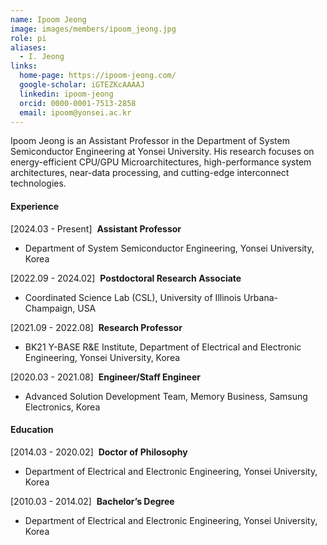 ```yaml
---
name: Ipoom Jeong
image: images/members/ipoom_jeong.jpg
role: pi
aliases:
  - I. Jeong
links:
  home-page: https://ipoom-jeong.com/
  google-scholar: iGTEZKcAAAAJ
  linkedin: ipoom-jeong
  orcid: 0000-0001-7513-2858
  email: ipoom@yonsei.ac.kr
---
```


Ipoom Jeong is an Assistant Professor in the Department of System Semiconductor Engineering at Yonsei University. His research focuses on energy-efficient CPU/GPU Microarchitectures, high-performance system architectures, near-data processing, and cutting-edge interconnect technologies.

<!--
He earned his Ph.D. degree from the Department of Electrical and Electronic Engineering at Yonsei University in 2020. His research expertise encompasses roles such as a Hardware Engineer in the Memory Business division at Samsung Electronics (2020-2021), a Research Professor in the School of Electrical and Electronic Engineering at Yonsei University (2021-2022), and a Postdoctoral Research Associate at the University of Illinois Urbana-Champaign (2022-2024).
-->

#### **Experience**

[2024.03 - Present] $~$**Assistant Professor**<br> 
- Department of System Semiconductor Engineering, Yonsei University, Korea

[2022.09 - 2024.02] $~$**Postdoctoral Research Associate**<br>
- Coordinated Science Lab (CSL), University of Illinois Urbana-Champaign, USA

[2021.09 - 2022.08] $~$**Research Professor**<br>
- BK21 Y-BASE R&E Institute, Department of Electrical and Electronic Engineering, Yonsei University, Korea

[2020.03 - 2021.08] $~$**Engineer/Staff Engineer**<br>
- Advanced Solution Development Team, Memory Business, Samsung Electronics, Korea

#### **Education**

[2014.03 - 2020.02] $~$**Doctor of Philosophy**<br>
- Department of Electrical and Electronic Engineering, Yonsei University, Korea

[2010.03 - 2014.02] $~$**Bachelor’s Degree**<br>
- Department of Electrical and Electronic Engineering, Yonsei University, Korea

